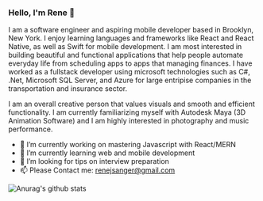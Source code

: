 ### Hello, I'm Rene 👋

I am a software engineer and aspiring mobile developer based in Brooklyn, New York. I enjoy learning languages and frameworks like React and React Native, as well as Swift for mobile development. I am most interested in building beautiful and functional applications that help people automate everyday life from scheduling apps to apps that managing finances. I have worked as a fullstack developer using microsoft technologies such as C#, .Net, Microsoft SQL Server, and Azure for large entripise companies in the transportation and insurance sector.

I am an overall creative person that values visuals and smooth and efficient functionality. I am currently familiarizing myself with Autodesk Maya (3D Animation Software) and I am highly interested in photography and music performance.

- 🔭 I’m currently working on mastering Javascript with React/MERN
- 🌱 I’m currently learning web and mobile development
- 🤔 I’m looking for tips on interview preparation
- 📫 Please Contact me: renejsanger@gmail.com

![Anurag's github stats](https://github-readme-stats.vercel.app/api?username=renesanger)
